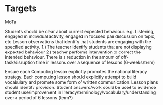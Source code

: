 Targets
=======

MoTa

Students should be clear about current expected behaviour. e.g. Listening, engaged in individual activity, engaged in focused pair discussion on topic, etc
Lesson observations that identify that students are engaging with the specified activity. 1.) The teacher identify students that are not displaying expected behaviour 2.) teacher performs intervention to correct the intended behaviour.
There is a reduction in the amount of off-task/disruption time in lessons over a sequence of lessons (6-weeks/term)

Ensure each Computing lesson explicitly promotes the national literacy strategy.
Each computing lesson should explicitly attempt to build vocabulary and promote some form of written communication.
Lesson plans should identify provision.
Student answers/work could be used to evidence student use/improvement in literacy/terminology/vocabulary/understanding over a period of 6 lessons (term?)

